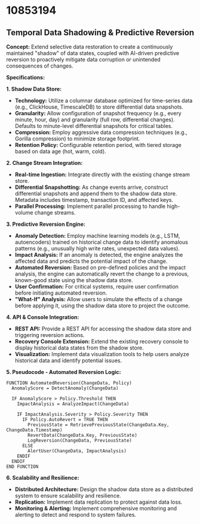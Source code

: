 # 10853194

## Temporal Data Shadowing & Predictive Reversion

**Concept:** Extend selective data restoration to create a continuously maintained "shadow" of data states, coupled with AI-driven predictive reversion to proactively mitigate data corruption or unintended consequences of changes.

**Specifications:**

**1. Shadow Data Store:**

*   **Technology:** Utilize a columnar database optimized for time-series data (e.g., ClickHouse, TimescaleDB) to store differential data snapshots.
*   **Granularity:**  Allow configuration of snapshot frequency (e.g., every minute, hour, day) and granularity (full row, differential changes).  Defaults to minute-level differential snapshots for critical tables.
*   **Compression:** Employ aggressive data compression techniques (e.g., Gorilla compression) to minimize storage footprint.
*   **Retention Policy:** Configurable retention period, with tiered storage based on data age (hot, warm, cold).

**2. Change Stream Integration:**

*   **Real-time Ingestion:** Integrate directly with the existing change stream store.
*   **Differential Snapshotting:**  As change events arrive, construct differential snapshots and append them to the shadow data store.  Metadata includes timestamp, transaction ID, and affected keys.
*   **Parallel Processing:** Implement parallel processing to handle high-volume change streams.

**3. Predictive Reversion Engine:**

*   **Anomaly Detection:** Employ machine learning models (e.g., LSTM, autoencoders) trained on historical change data to identify anomalous patterns (e.g., unusually high write rates, unexpected data values).
*   **Impact Analysis:**  If an anomaly is detected, the engine analyzes the affected data and predicts the potential impact of the change.
*   **Automated Reversion:** Based on pre-defined policies and the impact analysis, the engine can automatically revert the change to a previous, known-good state using the shadow data store.
*   **User Confirmation:**  For critical systems, require user confirmation before initiating automated reversion.
*   **"What-If" Analysis:** Allow users to simulate the effects of a change before applying it, using the shadow data store to project the outcome.

**4. API & Console Integration:**

*   **REST API:** Provide a REST API for accessing the shadow data store and triggering reversion actions.
*   **Recovery Console Extension:**  Extend the existing recovery console to display historical data states from the shadow store.
*   **Visualization:** Implement data visualization tools to help users analyze historical data and identify potential issues.

**5. Pseudocode - Automated Reversion Logic:**

```
FUNCTION AutomatedReversion(ChangeData, Policy)
  AnomalyScore = DetectAnomaly(ChangeData)

  IF AnomalyScore > Policy.Threshold THEN
    ImpactAnalysis = AnalyzeImpact(ChangeData)

    IF ImpactAnalysis.Severity > Policy.Severity THEN
      IF Policy.AutoRevert = TRUE THEN
        PreviousState = RetrievePreviousState(ChangeData.Key, ChangeData.Timestamp)
        RevertData(ChangeData.Key, PreviousState)
        LogReversion(ChangeData, PreviousState)
      ELSE
        AlertUser(ChangeData, ImpactAnalysis)
    ENDIF
  ENDIF
END FUNCTION
```

**6. Scalability and Resilience:**

*   **Distributed Architecture:** Design the shadow data store as a distributed system to ensure scalability and resilience.
*   **Replication:** Implement data replication to protect against data loss.
*   **Monitoring & Alerting:** Implement comprehensive monitoring and alerting to detect and respond to system failures.